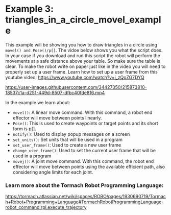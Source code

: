 # Example 3: triangles_in_a_circle_movel_example
This example will be showing you how to draw triangles in a circle using `movel() and Pose()/p[]`.
The vidoe below shows you what the script does. In your case if you download and run this script the robot will perform the movements at a safe distance above your table.
So make sure the table is clear. To make the robot write on paper just like in the video you will need to properly set up a user frame. 
Learn how to set up a user frame from this youtube video: https://www.youtube.com/watch?v=i_zQoZG7DYQ

https://user-images.githubusercontent.com/34427350/215873810-18537c1a-d251-449d-8507-dfbc40fde816.mp4

In the example we learn about:

* `movel()`: A linear move command. With this command, a robot end effector will move between points linearly.
* `Pose()`: This is used to create waypoints or target points and its short form is p[].
* `notify()`: Used to display popup messages on a screen
* `set_units()`: Set units that will be used in a program
* `set_user_frame()`: Used to create a new user frame
* `change_user_frame()`: Used to set the current user frame that will be used in a program
* `movej()`: A joint move command. With this command, the robot end effector will move between points using the available efficient path, also considering angle limits for each joint.

### Learn more about the Tormach Robot Programming Language:
https://tormach.atlassian.net/wiki/spaces/ROBO/pages/1930690719/Tormach+Robot+Programming+Language#TormachRobotProgrammingLanguage-robot_command.rpl.execute_trajectory

